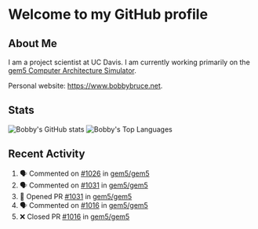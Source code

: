 # Welcome to my GitHub profile

## About Me

I am a project scientist at UC Davis. I am currently working primarily on the [gem5 Computer Architecture Simulator](https://github.com/gem5).

Personal website: <https://www.bobbybruce.net>.

## Stats

![Bobby's GitHub stats](https://github-readme-stats.vercel.app/api?username=bobbyrbruce&show_icons=true&theme=responsive&include_all_commits=true&count_private=true&show=reviews&disable_animations=true)
![Bobby's Top Languages ](https://github-readme-stats.vercel.app/api/top-langs/?username=bobbyrbruce&layout=compact&theme=responsive&count_private=true&langs_count=10&disable_animations=true)

## Recent Activity

<!--START_SECTION:activity-->
1. 🗣 Commented on [#1026](https://github.com/gem5/gem5/pull/1026#issuecomment-2056640996) in [gem5/gem5](https://github.com/gem5/gem5)
2. 🗣 Commented on [#1031](https://github.com/gem5/gem5/pull/1031#issuecomment-2056566407) in [gem5/gem5](https://github.com/gem5/gem5)
3. 💪 Opened PR [#1031](https://github.com/gem5/gem5/pull/1031) in [gem5/gem5](https://github.com/gem5/gem5)
4. 🗣 Commented on [#1016](https://github.com/gem5/gem5/pull/1016#issuecomment-2055557695) in [gem5/gem5](https://github.com/gem5/gem5)
5. ❌ Closed PR [#1016](https://github.com/gem5/gem5/pull/1016) in [gem5/gem5](https://github.com/gem5/gem5)
<!--END_SECTION:activity-->
